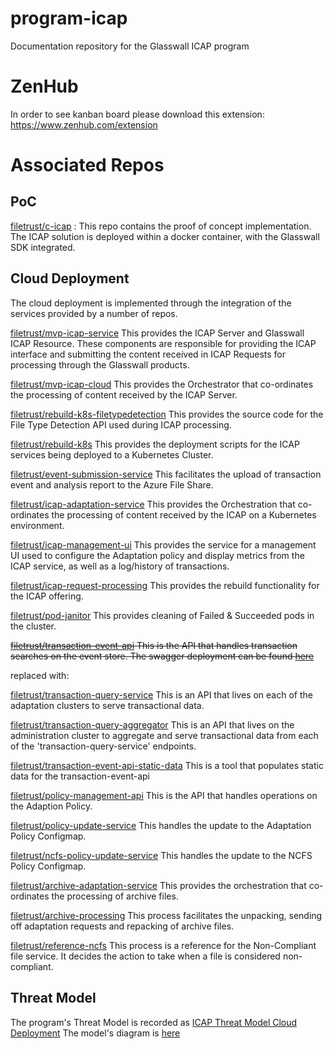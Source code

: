 # program-icap
Documentation repository for the Glasswall ICAP program

# ZenHub
In order to see kanban board please download this extension: https://www.zenhub.com/extension

# Associated Repos

## PoC
[filetrust/c-icap](https://github.com/filetrust/c-icap) : This repo contains the proof of concept implementation. The ICAP solution is deployed within a docker container, with the Glasswall SDK integrated.

## Cloud Deployment
The cloud deployment is implemented through the integration of the services provided by a number of repos.

[filetrust/mvp-icap-service](https://github.com/filetrust/mvp-icap-service) This provides the ICAP Server and Glasswall ICAP Resource. These components are responsible for providing the ICAP interface and submitting the content received in ICAP Requests for processing through the Glasswall products.

[filetrust/mvp-icap-cloud](https://github.com/filetrust/mvp-icap-cloud) This provides the Orchestrator that co-ordinates the processing of content received by the ICAP Server.

[filetrust/rebuild-k8s-filetypedetection](https://github.com/filetrust/rebuild-k8s-filetypedetection) This provides the source code for the File Type Detection API used during ICAP processing.

[filetrust/rebuild-k8s](https://github.com/filetrust/rebuild-k8s) This provides the deployment scripts for the ICAP services being deployed to a Kubernetes Cluster.

[filetrust/event-submission-service](https://github.com/filetrust/event-submission-service) This facilitates the upload of transaction event and analysis report to the Azure File Share.

[filetrust/icap-adaptation-service](https://github.com/filetrust/icap-adaptation-service) This provides the Orchestration that co-ordinates the processing of content received by the ICAP on a Kubernetes environment.

[filetrust/icap-management-ui](https://github.com/filetrust/icap-management-ui) This provides the service for a management UI used to configure the Adaptation policy and display metrics from the ICAP service, as well as a log/history of transactions. 

[filetrust/icap-request-processing](https://github.com/filetrust/icap-request-processing) This provides the rebuild functionality for the ICAP offering.

[filetrust/pod-janitor](https://github.com/filetrust/pod-janitor) This provides cleaning of Failed & Succeeded pods in the cluster.

<s>[filetrust/transaction-event-api](https://github.com/filetrust/transaction-event-api) This is the API that handles transaction searches on the event store. The swagger deployment can be found [here](https://filetrust.github.io/transaction-event-api/#/)</s>

replaced with:

[filetrust/transaction-query-service](https://github.com/filetrust/transaction-query-service) This is an API that lives on each of the adaptation clusters to serve transactional data.

[filetrust/transaction-query-aggregator](https://github.com/filetrust/transaction-query-aggregator) This is an API that lives on the administration cluster to aggregate and serve transactional data from each of the 'transaction-query-service' endpoints.

[filetrust/transaction-event-api-static-data](https://github.com/filetrust/transaction-event-api-static-data) This is a tool that populates static data for the transaction-event-api

[filetrust/policy-management-api](https://github.com/filetrust/policy-management-api) This is the API that handles operations on the Adaption Policy.

[filetrust/policy-update-service](https://github.com/filetrust/policy-update-service) This handles the update to the Adaptation Policy Configmap.

[filetrust/ncfs-policy-update-service](https://github.com/filetrust/ncfs-policy-update-service) This handles the update to the NCFS Policy Configmap.

[filetrust/archive-adaptation-service](https://github.com/filetrust/archive-adaptation-service) This provides the orchestration that co-ordinates the processing of archive files.

[filetrust/archive-processing](https://github.com/filetrust/archive-processing) This process facilitates the unpacking, sending off adaptation requests and repacking of archive files.

[filetrust/reference-ncfs](https://github.com/filetrust/reference-ncfs) This process is a reference for the Non-Compliant file service. It decides the action to take when a file is considered non-compliant.

## Threat Model
The program's Threat Model is recorded as [ICAP Threat Model Cloud Deployment](https://glasswall.atlassian.net/browse/THREATMODL-3)
The model's diagram is [here](https://app.lucidchart.com/invitations/accept/43e0cb76-052f-486c-8bfd-166f4ad4ea4f)
